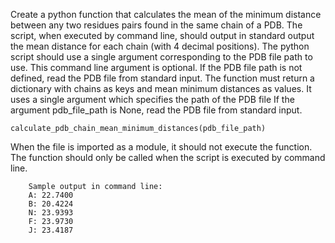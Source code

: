 Create a python function that calculates the mean of the minimum distance between any two residues
pairs found in the same chain of a PDB. The script, when executed by command line, should output in
standard output the mean distance for each chain (with 4 decimal positions). The python script should use
a single argument corresponding to the PDB file path to use. This command line argument is optional. If
the PDB file path is not defined, read the PDB file from standard input.
The function must return a dictionary with chains as keys and mean minimum distances as values. It uses
a single argument which specifies the path of the PDB file If the argument pdb_file_path is None, read the
PDB file from standard input.


    calculate_pdb_chain_mean_minimum_distances(pdb_file_path)


When the file is imported as a module, it should not execute the function. The function should only be
called when the script is executed by command line.


        Sample output in command line:
        A: 22.7400
        B: 20.4224
        N: 23.9393
        F: 23.9730
        J: 23.4187